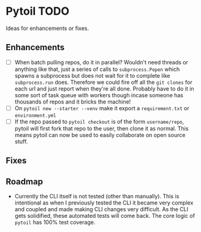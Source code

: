 # Pytoil TODO

Ideas for enhancements or fixes.

## Enhancements

- [ ] When batch pulling repos, do it in parallel? Wouldn't need threads or anything like that, just a series of calls to `subprocess.Popen` which spawns a subprocess but does not wait for it to complete like `subprocess.run` does. Therefore we could fire off all the `git clones` for each url and just report when they're all done. Probably have to do it in some sort of task queue with workers though incase someone has thousands of repos and it bricks the machine!
- [ ] On `pytoil new --starter --venv` make it export a `requirement.txt` or `environment.yml`
- [ ] If the repo passed to `pytoil checkout` is of the form `username/repo`, pytoil will first fork that repo to the user, then clone it as normal. This means pytoil can now be used to easily collaborate on open source stuff.

## Fixes

## Roadmap

- Currently the CLI itself is not tested (other than manually). This is intentional as when I previously tested the CLI it became very complex and coupled and made making CLI changes very difficult. As the CLI gets solidified, these automated tests will come back. The core logic of `pytoil` has 100% test coverage.

